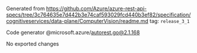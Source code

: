 Generated from https://github.com/Azure/azure-rest-api-specs/tree/3c764635e7d442b3e74caf593029fcd440b3ef82/specification/cognitiveservices/data-plane/ComputerVision/readme.md tag: `release_3_1`

Code generator @microsoft.azure/autorest.go@2.1.168

No exported changes